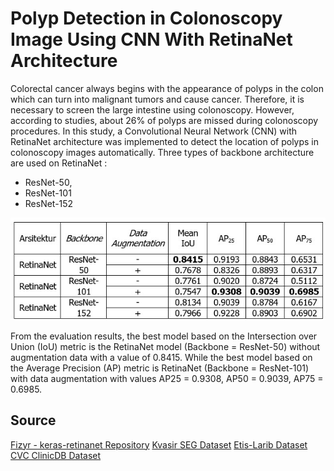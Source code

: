 # Polyp Detection in Colonoscopy Image Using CNN With RetinaNet Architecture

Colorectal cancer always begins with the appearance of polyps in the colon which can turn into malignant tumors and cause cancer. Therefore, it is necessary to screen the large intestine using colonoscopy. However, according to studies, about 26% of polyps are missed during colonoscopy procedures. In this study, a Convolutional Neural Network (CNN) with RetinaNet architecture was implemented to detect the location of polyps in colonoscopy images automatically. Three types of backbone architecture are used on RetinaNet :
 - ResNet-50, 
 - ResNet-101
 - ResNet-152
 
 ![comparison table](https://raw.githubusercontent.com/ronaldodave/polyp_detection_retinanet/main/result/result_table.jpg)
 
 From the evaluation results, the best model based on the Intersection over Union (IoU) metric is the RetinaNet model (Backbone = ResNet-50) without augmentation data with a value of 0.8415. While the best model based on the Average Precision (AP) metric is RetinaNet (Backbone = ResNet-101) with data augmentation with values ​​AP25 = 0.9308, AP50 = 0.9039, AP75 = 0.6985.
 
## Source
[Fizyr - keras-retinanet Repository](https://github.com/fizyr/keras-retinanet)
[Kvasir SEG Dataset](https://datasets.simula.no/kvasir-seg/)
[Etis-Larib Dataset](https://polyp.grand-challenge.org/Databases/)
[CVC ClinicDB Dataset](https://polyp.grand-challenge.org/CVCClinicDB/)
